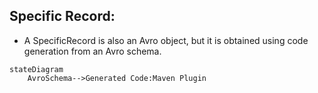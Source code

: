 ## Specific Record: 

- A SpecificRecord is also an Avro object, but it is obtained using code generation from an Avro schema.

```mermaid
stateDiagram
    AvroSchema-->Generated Code:Maven Plugin
```